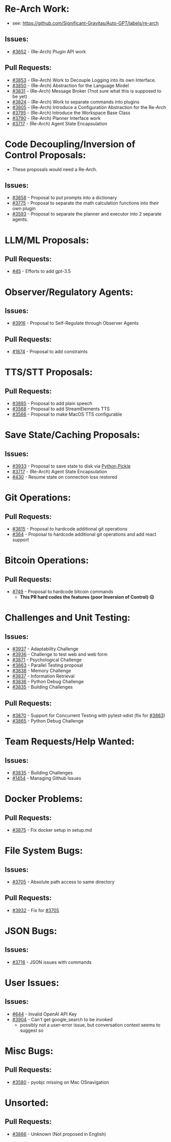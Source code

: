 # Re-Arch Work:
- see: https://github.com/Significant-Gravitas/Auto-GPT/labels/re-arch

## Issues:
- [#3652][3652] - (Re-Arch) Plugin API work

## Pull Requests:
- [#3853][3853] - (Re-Arch) Work to Decouple Logging into its own Interface.
- [#3850][3850] - (Re-Arch) Abstraction for the Language Model
- [#3831][3831] - (Re-Arch) Message Broker (?not sure what this is supposed to be yet)
- [#3824][3824] - (Re-Arch) Work to separate commands into plugins
- [#3805][3805] - (Re-Arch) Introduce a Configuration Abstraction for the Re-Arch
- [#3795][3795] - (Re-Arch) Introduce the Workspace Base Class
- [#3790][3790] - (Re-Arch) Planner Interface work
- [#3717][3717] - (Re-Arch) Agent State Encapsulation

# Code Decoupling/Inversion of Control Proposals:
- These proposals would need a Re-Arch.
## Issues:
- [#3858][3858] - Proposal to put prompts into a dictionary
- [#3775][3775] - Proposal to separate the math calculation functions into their own plugin
- [#3593][3593] - Proposal to separate the planner and executor into 2 separate agents.

# LLM/ML Proposals:
## Pull Requests:
- [#45][45] - Efforts to add gpt-3.5

# Observer/Regulatory Agents:
## Issues:
- [#3916][3916] - Proposal to Self-Regulate through Observer Agents

## Pull Requests:
- [#1874][1874] - Proposal to add constraints


# TTS/STT Proposals:
## Pull Requests:
- [#3885][3885] - Proposal to add plain speech
- [#3568][3568] - Proposal to add StreamElements TTS
- [#3566][3566] - Proposal to make MacOS TTS configurable

# Save State/Caching Proposals:
## Issues:
- [#3933][3933] - Proposal to save state to disk via [Python Pickle](https://docs.python.org/3/library/pickle.html)
- [#3717][3717] - (Re-Arch) Agent State Encapsulation
- [#430][430] - Resume state on connection loss restored

# Git Operations:
## Pull Requests:
- [#3815][3815] - Proposal to hardcode additional git operations
- [#364][364] - Proposal to hardcode additional git operations and add react support

# Bitcoin Operations:
## Pull Requests:
- [#749][749] - Proposal to hardcode bitcoin commands
  - **This PR hard codes the features (poor Inversion of Control) ☹**

# Challenges and Unit Testing:
## Issues:
- [#3937][3937] - Adaptability Challenge
- [#3936][3936] - Challenge to test web and web form
- [#3871][3871] - Psychological Challenge
- [#3863][3863] - Parallel Testing proposal
- [#3838][3838] - Memory Challenge
- [#3837][3837] - Information Retrieval
- [#3836][3836] - Python Debug Challenge
- [#3835][3835] - Building Challenges

## Pull Requests:
- [#3870][3870] - Support for Concurrent Testing with pytest-xdist (fix for [#3863][3863])
- [#3865][3865] - Python Debug Challenge

# Team Requests/Help Wanted:
## Issues:
- [#3835][3835] - Building Challenges
- [#1454][1454] - Managing Github Issues

# Docker Problems:
## Pull Requests:
- [#3875][3875] - Fix docker setup in setup.md

# File System Bugs:
## Issues:
- [#3705][3705] - Absolute path access to same directory

## Pull Requests:
- [#3932][3932] - Fix for [#3705][3705]

# JSON Bugs:
## Issues:
- [#3716][3716] - JSON issues with commands

# User Issues:
## Issues:
- [#644][644] - Invalid OpenAI API Key
- [#3904][3904] - Can't get google_search to be invoked
  - possibly not a user-error issue, but conversation context seems to suggest so

# Misc Bugs:
## Pull Requests:
- [#3580][3580] - pyobjc missing on Mac OSnavigation

# Unsorted:
## Pull Requests:
- [#3866][3866] - Unknown (Not proposed in English)

[45]:https://github.com/Significant-Gravitas/Auto-GPT/pull/45
[364]:https://github.com/Significant-Gravitas/Auto-GPT/issues/364
[430]:https://github.com/Significant-Gravitas/Auto-GPT/issues/430
[644]:https://github.com/Significant-Gravitas/Auto-GPT/issues/644
[749]:https://github.com/Significant-Gravitas/Auto-GPT/issues/749
[1454]:https://github.com/Significant-Gravitas/Auto-GPT/issues/1454
[1874]:https://github.com/Significant-Gravitas/Auto-GPT/pull/1874
[3566]:https://github.com/Significant-Gravitas/Auto-GPT/pull/3566
[3568]:https://github.com/Significant-Gravitas/Auto-GPT/pull/3568
[3580]:https://github.com/Significant-Gravitas/Auto-GPT/issues/3580
[3593]:https://github.com/Significant-Gravitas/Auto-GPT/issues/3593
[3652]:https://github.com/Significant-Gravitas/Auto-GPT/issues/3652
[3705]:https://github.com/Significant-Gravitas/Auto-GPT/issues/3705
[3716]:https://github.com/Significant-Gravitas/Auto-GPT/issues/3716
[3717]:https://github.com/Significant-Gravitas/Auto-GPT/pull/3717
[3775]:https://github.com/Significant-Gravitas/Auto-GPT/issues/3775
[3790]:https://github.com/Significant-Gravitas/Auto-GPT/pull/3790
[3795]:https://github.com/Significant-Gravitas/Auto-GPT/pull/3795
[3805]:https://github.com/Significant-Gravitas/Auto-GPT/pull/3805
[3815]:https://github.com/Significant-Gravitas/Auto-GPT/pull/3815
[3824]:https://github.com/Significant-Gravitas/Auto-GPT/pull/3824
[3831]:https://github.com/Significant-Gravitas/Auto-GPT/pull/3831
[3835]:https://github.com/Significant-Gravitas/Auto-GPT/issues/3835
[3836]:https://github.com/Significant-Gravitas/Auto-GPT/issues/3836
[3837]:https://github.com/Significant-Gravitas/Auto-GPT/issues/3837
[3838]:https://github.com/Significant-Gravitas/Auto-GPT/issues/3838
[3850]:https://github.com/Significant-Gravitas/Auto-GPT/pull/3850
[3853]:https://github.com/Significant-Gravitas/Auto-GPT/pull/3853
[3858]:https://github.com/Significant-Gravitas/Auto-GPT/issues/3858
[3863]:https://github.com/Significant-Gravitas/Auto-GPT/issues/3863
[3865]:https://github.com/Significant-Gravitas/Auto-GPT/pull/3865
[3866]:https://github.com/Significant-Gravitas/Auto-GPT/pull/3866
[3870]:https://github.com/Significant-Gravitas/Auto-GPT/pull/3870
[3871]:https://github.com/Significant-Gravitas/Auto-GPT/issues/3871
[3875]:https://github.com/Significant-Gravitas/Auto-GPT/pull/3875
[3885]:https://github.com/Significant-Gravitas/Auto-GPT/pull/3885
[3904]:https://github.com/Significant-Gravitas/Auto-GPT/issues/3904
[3916]:https://github.com/Significant-Gravitas/Auto-GPT/issues/3916
[3932]:https://github.com/Significant-Gravitas/Auto-GPT/pull/3932
[3933]:https://github.com/Significant-Gravitas/Auto-GPT/issues/3933
[3936]:https://github.com/Significant-Gravitas/Auto-GPT/issues/3936
[3937]:https://github.com/Significant-Gravitas/Auto-GPT/issues/3937
